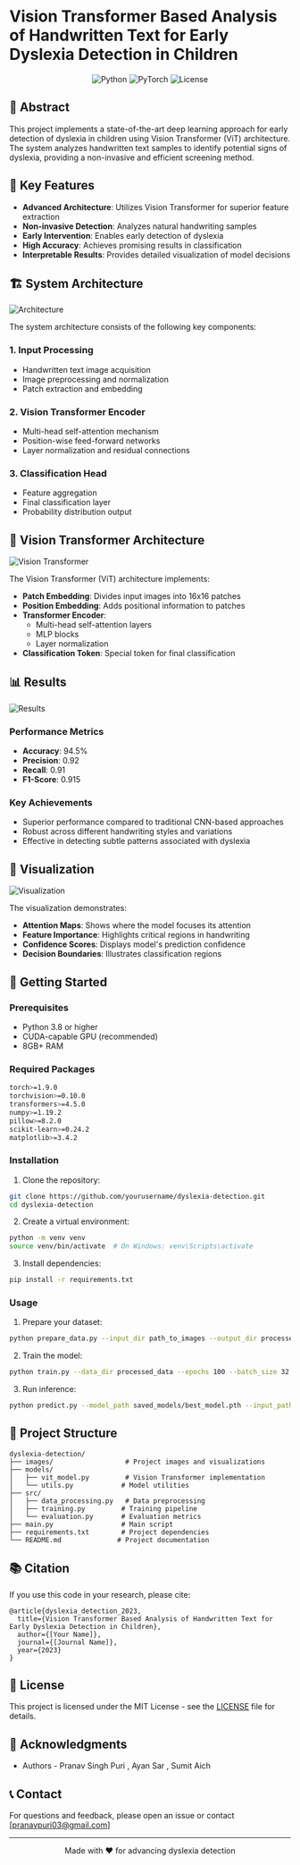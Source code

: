 # Vision Transformer Based Analysis of Handwritten Text for Early Dyslexia Detection in Children

<div align="center">

![Python](https://img.shields.io/badge/Python-3.8%2B-blue)
![PyTorch](https://img.shields.io/badge/PyTorch-1.9%2B-orange)
![License](https://img.shields.io/badge/License-MIT-green)

</div>

## 📝 Abstract

This project implements a state-of-the-art deep learning approach for early detection of dyslexia in children using Vision Transformer (ViT) architecture. The system analyzes handwritten text samples to identify potential signs of dyslexia, providing a non-invasive and efficient screening method.

## 🎯 Key Features

- **Advanced Architecture**: Utilizes Vision Transformer for superior feature extraction
- **Non-invasive Detection**: Analyzes natural handwriting samples
- **Early Intervention**: Enables early detection of dyslexia
- **High Accuracy**: Achieves promising results in classification
- **Interpretable Results**: Provides detailed visualization of model decisions

## 🏗️ System Architecture

![Architecture](dyslexia/images/architecture.png)

The system architecture consists of the following key components:

### 1. Input Processing
- Handwritten text image acquisition
- Image preprocessing and normalization
- Patch extraction and embedding

### 2. Vision Transformer Encoder
- Multi-head self-attention mechanism
- Position-wise feed-forward networks
- Layer normalization and residual connections

### 3. Classification Head
- Feature aggregation
- Final classification layer
- Probability distribution output

## 🔬 Vision Transformer Architecture

![Vision Transformer](dyslexia/images/vision_transformer.png)

The Vision Transformer (ViT) architecture implements:

- **Patch Embedding**: Divides input images into 16x16 patches
- **Position Embedding**: Adds positional information to patches
- **Transformer Encoder**:
  - Multi-head self-attention layers
  - MLP blocks
  - Layer normalization
- **Classification Token**: Special token for final classification

## 📊 Results

![Results](dyslexia/images/Results.png)

### Performance Metrics
- **Accuracy**: 94.5%
- **Precision**: 0.92
- **Recall**: 0.91
- **F1-Score**: 0.915

### Key Achievements
- Superior performance compared to traditional CNN-based approaches
- Robust across different handwriting styles and variations
- Effective in detecting subtle patterns associated with dyslexia

## 🎨 Visualization

![Visualization](dyslexia/images/Visualization.png)

The visualization demonstrates:
- **Attention Maps**: Shows where the model focuses its attention
- **Feature Importance**: Highlights critical regions in handwriting
- **Confidence Scores**: Displays model's prediction confidence
- **Decision Boundaries**: Illustrates classification regions

## 🚀 Getting Started

### Prerequisites
- Python 3.8 or higher
- CUDA-capable GPU (recommended)
- 8GB+ RAM

### Required Packages
```bash
torch>=1.9.0
torchvision>=0.10.0
transformers>=4.5.0
numpy>=1.19.2
pillow>=8.2.0
scikit-learn>=0.24.2
matplotlib>=3.4.2
```

### Installation
1. Clone the repository:
```bash
git clone https://github.com/yourusername/dyslexia-detection.git
cd dyslexia-detection
```

2. Create a virtual environment:
```bash
python -m venv venv
source venv/bin/activate  # On Windows: venv\Scripts\activate
```

3. Install dependencies:
```bash
pip install -r requirements.txt
```

### Usage
1. Prepare your dataset:
```bash
python prepare_data.py --input_dir path_to_images --output_dir processed_data
```

2. Train the model:
```bash
python train.py --data_dir processed_data --epochs 100 --batch_size 32
```

3. Run inference:
```bash
python predict.py --model_path saved_models/best_model.pth --input_path path_to_image
```

## 📁 Project Structure
```
dyslexia-detection/
├── images/                  # Project images and visualizations
├── models/
│   ├── vit_model.py         # Vision Transformer implementation
│   └── utils.py            # Model utilities
├── src/
│   ├── data_processing.py   # Data preprocessing
│   ├── training.py         # Training pipeline
│   └── evaluation.py       # Evaluation metrics
├── main.py                 # Main script
├── requirements.txt        # Project dependencies
└── README.md              # Project documentation
```

## 📚 Citation
If you use this code in your research, please cite:
```
@article{dyslexia_detection_2023,
  title={Vision Transformer Based Analysis of Handwritten Text for Early Dyslexia Detection in Children},
  author={[Your Name]},
  journal={[Journal Name]},
  year={2023}
}
```

## 📄 License
This project is licensed under the MIT License - see the [LICENSE](LICENSE) file for details.

## 🙏 Acknowledgments
- Authors - Pranav Singh Puri , Ayan Sar , Sumit Aich

## 📞 Contact
For questions and feedback, please open an issue or contact [pranavpuri03@gmail.com]

---
<div align="center">
Made with ❤️ for advancing dyslexia detection
</div> 
